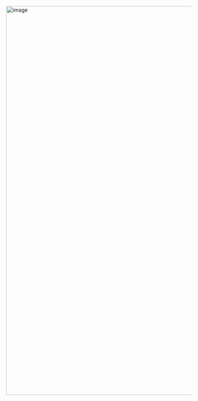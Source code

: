 <img width="1057" alt="image" src="https://github.com/user-attachments/assets/faf98836-9325-44bd-a2d7-61c7ae8fc6ac">
